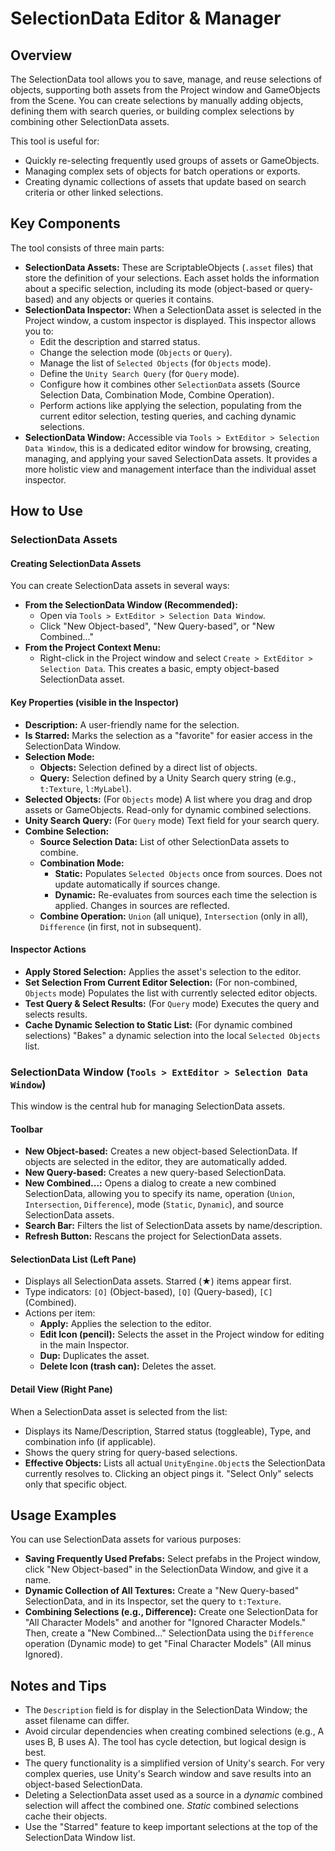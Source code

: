 # SelectionData Editor & Manager

## Overview

The SelectionData tool allows you to save, manage, and reuse selections of objects, supporting both assets from the Project window and GameObjects from the Scene. You can create selections by manually adding objects, defining them with search queries, or building complex selections by combining other SelectionData assets.

This tool is useful for:
- Quickly re-selecting frequently used groups of assets or GameObjects.
- Managing complex sets of objects for batch operations or exports.
- Creating dynamic collections of assets that update based on search criteria or other linked selections.

## Key Components

The tool consists of three main parts:

*   **SelectionData Assets:** These are ScriptableObjects (`.asset` files) that store the definition of your selections. Each asset holds the information about a specific selection, including its mode (object-based or query-based) and any objects or queries it contains.
*   **SelectionData Inspector:** When a SelectionData asset is selected in the Project window, a custom inspector is displayed. This inspector allows you to:
    *   Edit the description and starred status.
    *   Change the selection mode (`Objects` or `Query`).
    *   Manage the list of `Selected Objects` (for `Objects` mode).
    *   Define the `Unity Search Query` (for `Query` mode).
    *   Configure how it combines other `SelectionData` assets (Source Selection Data, Combination Mode, Combine Operation).
    *   Perform actions like applying the selection, populating from the current editor selection, testing queries, and caching dynamic selections.
*   **SelectionData Window:** Accessible via `Tools > ExtEditor > Selection Data Window`, this is a dedicated editor window for browsing, creating, managing, and applying your saved SelectionData assets. It provides a more holistic view and management interface than the individual asset inspector.

## How to Use

### SelectionData Assets

#### Creating SelectionData Assets
You can create SelectionData assets in several ways:
*   **From the SelectionData Window (Recommended):**
    *   Open via `Tools > ExtEditor > Selection Data Window`.
    *   Click "New Object-based", "New Query-based", or "New Combined..."
*   **From the Project Context Menu:**
    *   Right-click in the Project window and select `Create > ExtEditor > Selection Data`. This creates a basic, empty object-based SelectionData asset.

#### Key Properties (visible in the Inspector)
*   **Description:** A user-friendly name for the selection.
*   **Is Starred:** Marks the selection as a "favorite" for easier access in the SelectionData Window.
*   **Selection Mode:**
    *   **Objects:** Selection defined by a direct list of objects.
    *   **Query:** Selection defined by a Unity Search query string (e.g., `t:Texture`, `l:MyLabel`).
*   **Selected Objects:** (For `Objects` mode) A list where you drag and drop assets or GameObjects. Read-only for dynamic combined selections.
*   **Unity Search Query:** (For `Query` mode) Text field for your search query.
*   **Combine Selection:**
    *   **Source Selection Data:** List of other SelectionData assets to combine.
    *   **Combination Mode:**
        *   **Static:** Populates `Selected Objects` once from sources. Does not update automatically if sources change.
        *   **Dynamic:** Re-evaluates from sources each time the selection is applied. Changes in sources are reflected.
    *   **Combine Operation:** `Union` (all unique), `Intersection` (only in all), `Difference` (in first, not in subsequent).

#### Inspector Actions
*   **Apply Stored Selection:** Applies the asset's selection to the editor.
*   **Set Selection From Current Editor Selection:** (For non-combined, `Objects` mode) Populates the list with currently selected editor objects.
*   **Test Query & Select Results:** (For `Query` mode) Executes the query and selects results.
*   **Cache Dynamic Selection to Static List:** (For dynamic combined selections) "Bakes" a dynamic selection into the local `Selected Objects` list.

### SelectionData Window (`Tools > ExtEditor > Selection Data Window`)

This window is the central hub for managing SelectionData assets.

#### Toolbar
*   **New Object-based:** Creates a new object-based SelectionData. If objects are selected in the editor, they are automatically added.
*   **New Query-based:** Creates a new query-based SelectionData.
*   **New Combined...:** Opens a dialog to create a new combined SelectionData, allowing you to specify its name, operation (`Union`, `Intersection`, `Difference`), mode (`Static`, `Dynamic`), and source SelectionData assets.
*   **Search Bar:** Filters the list of SelectionData assets by name/description.
*   **Refresh Button:** Rescans the project for SelectionData assets.

#### SelectionData List (Left Pane)
*   Displays all SelectionData assets. Starred (★) items appear first.
*   Type indicators: `[O]` (Object-based), `[Q]` (Query-based), `[C]` (Combined).
*   Actions per item:
    *   **Apply:** Applies the selection to the editor.
    *   **Edit Icon (pencil):** Selects the asset in the Project window for editing in the main Inspector.
    *   **Dup:** Duplicates the asset.
    *   **Delete Icon (trash can):** Deletes the asset.

#### Detail View (Right Pane)
When a SelectionData asset is selected from the list:
*   Displays its Name/Description, Starred status (toggleable), Type, and combination info (if applicable).
*   Shows the query string for query-based selections.
*   **Effective Objects:** Lists all actual `UnityEngine.Object`s the SelectionData currently resolves to. Clicking an object pings it. "Select Only" selects only that specific object.

## Usage Examples

You can use SelectionData assets for various purposes:

*   **Saving Frequently Used Prefabs:** Select prefabs in the Project window, click "New Object-based" in the SelectionData Window, and give it a name.
*   **Dynamic Collection of All Textures:** Create a "New Query-based" SelectionData, and in its Inspector, set the query to `t:Texture`.
*   **Combining Selections (e.g., Difference):** Create one SelectionData for "All Character Models" and another for "Ignored Character Models." Then, create a "New Combined..." SelectionData using the `Difference` operation (Dynamic mode) to get "Final Character Models" (All minus Ignored).

## Notes and Tips

*   The `Description` field is for display in the SelectionData Window; the asset filename can differ.
*   Avoid circular dependencies when creating combined selections (e.g., A uses B, B uses A). The tool has cycle detection, but logical design is best.
*   The query functionality is a simplified version of Unity's search. For very complex queries, use Unity's Search window and save results into an object-based SelectionData.
*   Deleting a SelectionData asset used as a source in a *dynamic* combined selection will affect the combined one. *Static* combined selections cache their objects.
*   Use the "Starred" feature to keep important selections at the top of the SelectionData Window list.
